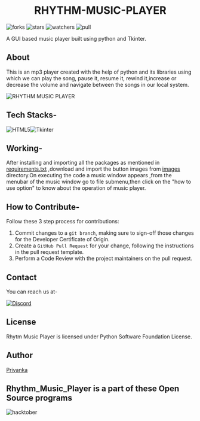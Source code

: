 <div align='center'>
    <h1> RHYTHM-MUSIC-PLAYER </h1>
</div>

![forks](https://img.shields.io/github/forks/DSC-CETB/Rhythm_Music_Player?style=social)
![stars](https://img.shields.io/github/stars/DSC-CETB/Rhythm_Music_Player?style=social)
![watchers](https://img.shields.io/github/watchers/DSC-CETB/Rhythm_Music_Player?style=social)
![pull](https://img.shields.io/github/issues-pr/DSC-CETB/Rhythm_Music_Player)

A GUI based music player built using python and Tkinter.

## About

This is an mp3 player created with the help of python and its libraries using which we can play the song, pause it, resume it, rewind it,increase or decrease the volume and navigate between the songs in our local system.

![RHYTHM MUSIC PLAYER](https://user-images.githubusercontent.com/66913821/121918342-97576980-cd53-11eb-89e8-8ee709a454d5.png)


## Tech Stacks-

<img alt="HTML5" src="https://img.shields.io/badge/python-grey?&style=for-the-badge&logo=python&logoColor=blue" >![Tkinter](https://img.shields.io/badge/Tkinter-orange?&style=for-the-badge&logo=appveyor&logoColor=blue)


## Working-
After installing and importing all the packages as mentioned in [requirements.txt](https://github.com/DSC-CETB/Rhythm_Music_Player/blob/main/requirements.txt) ,download and import the button images from [images](https://github.com/DSC-CETB/Rhythm_Music_Player/tree/main/Images) directory.On executing the code a music window appears ,from the menubar of the music window  go to file submenu,then click on the "how to use option" to know about the operation of music player.


## How to Contribute-
Follow these 3 step process for contributions:

1. Commit changes to a `git branch`, making sure to sign-off those changes for the Developer Certificate of Origin.
2. Create a `GitHub Pull Request` for your change, following the instructions in the pull request template.
3. Perform a Code Review with the project maintainers on the pull request.

## Contact

You can reach us at-

[<img alt="Discord" src="https://cdn.discordapp.com/attachments/878682402564751401/889109868500369418/discord.png"/>](https://discord.gg/dynatWbBaP)

## License

Rhytm Music Player is licensed under Python Software Foundation License. 

## Author
[Priyanka](https://github.com/Priyanka142806)

## Rhythm_Music_Player is a part of these Open Source programs
![hacktober](https://hacktoberfest.digitalocean.com/_nuxt/img/logo-hacktoberfest-full2.aa1e9d9.svg)
